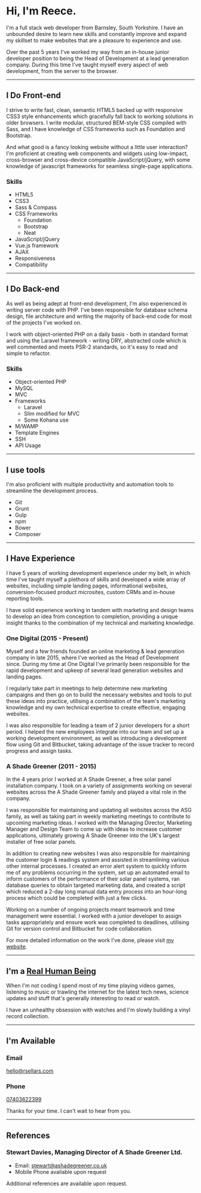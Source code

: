 # Hi, I'm Reece.

I'm a full stack web developer from Barnsley, South Yorkshire. I have an
unbounded desire to learn new skills and constantly improve and expand my
skillset to make websites that are a pleasure to experience and use.

Over the past 5 years I've worked my way from an in-house junior developer
position to being the Head of Development at a lead generation company. During
this time I've taught myself every aspect of web development, from the server
to the browser.

---

## I Do Front-end
I strive to write fast, clean, semantic HTML5 backed up with responsive CSS3
style enhancements which gracefully fall back to working solutions in older
browsers. I write modular, structured BEM-style CSS compiled with Sass, and I
have knowledge of CSS frameworks such as Foundation and Bootstrap.

And what good is a fancy looking website without a little user interaction? I'm
proficient at creating web components and widgets using low-impact,
cross-browser and cross-device compatible JavaScript/jQuery, with some knowledge
of javascript frameworks for seamless single-page applications.

### Skills
- HTML5
- CSS3
- Sass & Compass
- CSS Frameworks
    - Foundation
    - Bootstrap
    - Neat
- JavaScript/jQuery
- Vue.js framework
- AJAX
- Responsiveness
- Compatibility

---

## I Do Back-end
As well as being adept at front-end development, I'm also experienced in
writing server code with PHP. I've been responsible for database schema design,
file architecture and writing the majority of back-end code for most of the
projects I've worked on.

I work with object-oriented PHP on a daily basis - both in standard format and
using the Laravel framework - writing DRY, abstracted code which is well
commented and meets PSR-2 standards, so it's easy to read and simple to
refactor.

### Skills
- Object-oriented PHP
- MySQL
- MVC
- Frameworks
    - Laravel
    - Slim modified for MVC
    - Some Kohana use
- M/WAMP
- Template Engines
- SSH
- API Usage

---

## I use tools
I'm also proficient with multiple productivity and automation tools to
streamline the development process.

- Git
- Grunt
- Gulp
- npm
- Bower
- Composer

---

## I Have Experience
I have 5 years of working development experience under my belt, in which time
I've taught myself a plethora of skills and developed a wide array of websites,
including simple landing pages, informational websites, conversion-focused
product microsites, custom CRMs and in-house reporting tools.

I have solid experience working in tandem with marketing and design teams to
develop an idea from conception to completion, providing a unique insight thanks
to the combination of my technical and marketing knowledge.

### One Digital (2015 - Present)
Myself and a few friends founded an online marketing & lead generation
company in late 2015, where I've worked as the Head of Development since.
During my time at One Digital I've primarily been responsible for the rapid
development and upkeep of several lead generation websites and landing pages.

I regularly take part in meetings to help determine new marketing campaigns and
then go on to build the necessary websites and tools to put these ideas into
practice, utilising a combination of the team's marketing knowledge and my own
technical expertise to create effective, engaging websites.

I was also responsible for leading a team of 2 junior developers for a short
period. I helped the new employees integrate into our team and set up a working
development environment, as well as introducing a development flow using Git
and Bitbucket, taking advantage of the issue tracker to record progress and
assign tasks.

### A Shade Greener (2011 - 2015)
In the 4 years prior I worked at A Shade Greener, a free solar panel
installation company. I took on a variety of assignments working on several
websites across the A Shade Greener family and played a vital role in the
company.

I was responsible for maintaining and updating all websites across the ASG
family, as well as taking part in weekly marketing meetings to contribute to
upcoming marketing ideas. I worked with the Managing Director, Marketing
Manager and Design Team to come up with ideas to increase customer
applications, ultimately growing A Shade Greener into the UK's largest
installer of free solar panels.

In addition to creating new websites I was also responsible for maintaining the
customer login & readings system and assisted in streamlining various other
internal processes. I created an error alert system to quickly inform me of any
problems occurring in the system, set up an automated email to inform customers
of the performance of their solar panel systems, ran database queries to obtain
targeted marketing data, and created a script which reduced a 2-day long manual
data entry process into an hour-long process which could be completed with just
a few clicks.

Working on a number of ongoing projects meant teamwork and time management were
essential. I worked with a junior developer to assign tasks appropriately and
ensure work was completed to deadlines, utilising Git for version control and
Bitbucket for code collaboration.

For more detailed information on the work I've done, please visit
[my website](http://rsellars.com/work).

---

## I'm a [Real Human Being](http://www.youtube.com/watch?v=-DSVDcw6iW8)
When I'm not coding I spend most of my time playing videos games, listening to
music or trawling the internet for the latest tech news, science updates and
stuff that's generally interesting to read or watch.

I have an unhealthy obsession with watches and I'm slowly building a vinyl
record collection.

---

## I'm Available
### Email
[hello@rsellars.com](mailto:hello@rsellars.com)

### Phone
[07403622399](tel:07403622399)

Thanks for your time. I can't wait to hear from you.

---

## References

### Stewart Davies, Managing Director of A Shade Greener Ltd.
- Email: stewart@ashadegreener.co.uk
- Mobile Phone available upon request

Additional references are available upon request.